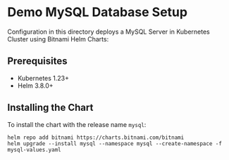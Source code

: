 # Demo MySQL Database Setup

Configuration in this directory deploys a MySQL Server in Kubernetes Cluster using Bitnami Helm Charts:

## Prerequisites

- Kubernetes 1.23+
- Helm 3.8.0+

## Installing the Chart

To install the chart with the release name `mysql`:

```console
helm repo add bitnami https://charts.bitnami.com/bitnami
helm upgrade --install mysql --namespace mysql --create-namespace -f mysql-values.yaml
```
